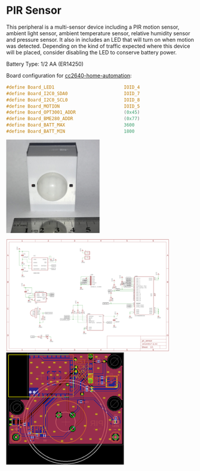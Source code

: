 # PIR Sensor

This peripheral is a multi-sensor device including a PIR motion sensor, ambient
light sensor, ambient temperature sensor, relative humidity sensor and pressure
sensor.  It also in includes an LED that will turn on when motion was detected.
Depending on the kind of traffic expected where this device will be placed,
consider disabling the LED to conserve battery power.

Battery Type: 1/2 AA (ER14250)

Board configuration for
[cc2640-home-automation](https://github.com/shmuelzon/cc2640-home-automation):
```c
#define Board_LED1                          IOID_4
#define Board_I2C0_SDA0                     IOID_7
#define Board_I2C0_SCL0                     IOID_8
#define Board_MOTION                        IOID_5
#define Board_OPT3001_ADDR                  (0x45)
#define Board_BME280_ADDR                   (0x77)
#define Board_BATT_MAX                      3600
#define Board_BATT_MIN                      1800
```

<img src="example.jpg" height="250" />

<img src="pir_sensor-schematic.png" height="300" /> <img src="pir_sensor-layout.png" height="300" />
